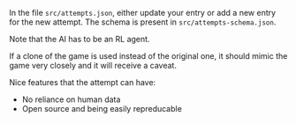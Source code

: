 In the file `src/attempts.json`, either update your entry or add a new entry for the new attempt. The schema is present in `src/attempts-schema.json`.

Note that the AI has to be an RL agent.

If a clone of the game is used instead of the original one, it should mimic the game very closely and it will receive a caveat.

Nice features that the attempt can have:
- No reliance on human data
- Open source and being easily repreducable
